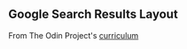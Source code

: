 ## Google Search Results Layout

From The Odin Project's [curriculum](http://www.theodinproject.com/courses/web-development-101/lessons/html-css)

